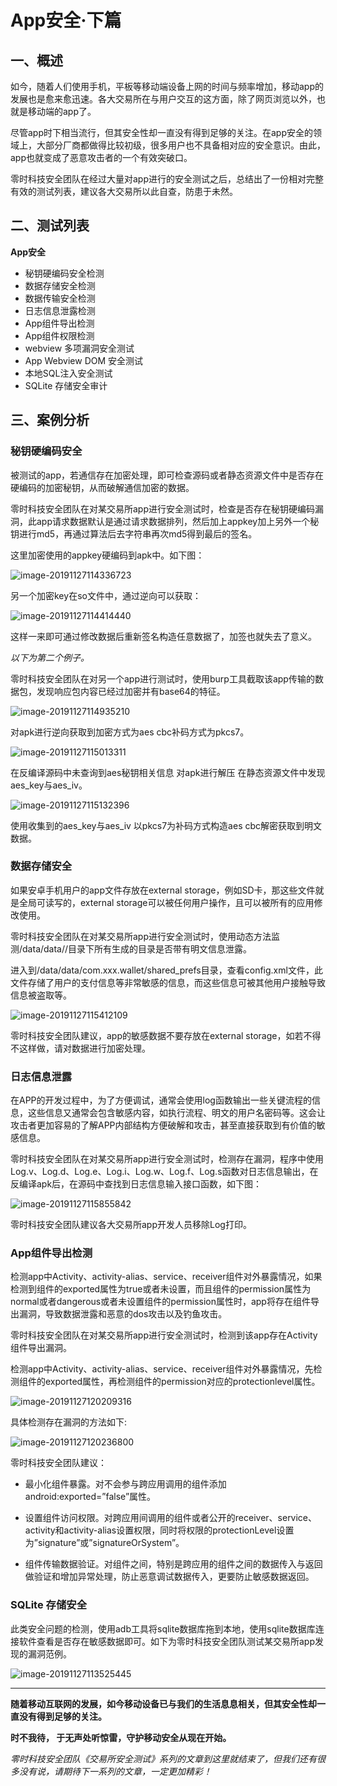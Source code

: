 # App安全·下篇

## 一、概述

如今，随着人们使用手机，平板等移动端设备上网的时间与频率增加，移动app的发展也是愈来愈迅速。各大交易所在与用户交互的这方面，除了网页浏览以外，也就是移动端的app了。

尽管app时下相当流行，但其安全性却一直没有得到足够的关注。在app安全的领域上，大部分厂商都做得比较初级，很多用户也不具备相对应的安全意识。由此，app也就变成了恶意攻击者的一个有效突破口。

零时科技安全团队在经过大量对app进行的安全测试之后，总结出了一份相对完整有效的测试列表，建议各大交易所以此自查，防患于未然。



## 二、测试列表

**App安全**

- 秘钥硬编码安全检测
- 数据存储安全检测
- 数据传输安全检测
- 日志信息泄露检测
- App组件导出检测
- App组件权限检测
- webview 多项漏洞安全测试
- App Webview DOM 安全测试
- 本地SQL注入安全测试
- SQLite 存储安全审计



## 三、案例分析

### 秘钥硬编码安全

被测试的app，若通信存在加密处理，即可检查源码或者静态资源文件中是否存在硬编码的加密秘钥，从而破解通信加密的数据。

零时科技安全团队在对某交易所app进行安全测试时，检查是否存在秘钥硬编码漏洞，此app请求数据默认是通过请求数据排列，然后加上appkey加上另外一个秘钥进行md5，再通过算法后去字符串再次md5得到最后的签名。

这里加密使用的appkey硬编码到apk中。如下图：

![image-20191127114336723](./assets/8.png)

另一个加密key在so文件中，通过逆向可以获取：

![image-20191127114414440](./assets/9.png)

这样一来即可通过修改数据后重新签名构造任意数据了，加签也就失去了意义。

*以下为第二个例子。*

零时科技安全团队在对另一个app进行测试时，使用burp工具截取该app传输的数据包，发现响应包内容已经过加密并有base64的特征。

![image-20191127114935210](./assets/10.png)

对apk进行逆向获取到加密方式为aes cbc补码方式为pkcs7。

![image-20191127115013311](./assets/11.png)

在反编译源码中未查询到aes秘钥相关信息 对apk进行解压 在静态资源文件中发现aes_key与aes_iv。

![image-20191127115132396](./assets/12.png)

使用收集到的aes_key与aes_iv 以pkcs7为补码方式构造aes cbc解密获取到明文数据。



### 数据存储安全

如果安卓手机用户的app文件存放在external storage，例如SD卡，那这些文件就是全局可读写的，external storage可以被任何用户操作，且可以被所有的应用修改使用。

零时科技安全团队在对某交易所app进行安全测试时，使用动态方法监测/data/data/<packagename>/目录下所有生成的目录是否带有明文信息泄露。

进入到/data/data/com.xxx.wallet/shared_prefs目录，查看config.xml文件，此文件存储了用户的支付信息等非常敏感的信息，而这些信息可被其他用户接触导致信息被盗取等。

![image-20191127115412109](./assets/13.png)

零时科技安全团队建议，app的敏感数据不要存放在external storage，如若不得不这样做，请对数据进行加密处理。



### 日志信息泄露

在APP的开发过程中，为了方便调试，通常会使用log函数输出一些关键流程的信息，这些信息又通常会包含敏感内容，如执行流程、明文的用户名密码等。这会让攻击者更加容易的了解APP内部结构方便破解和攻击，甚至直接获取到有价值的敏感信息。

零时科技安全团队在对某交易所app进行安全测试时，检测存在漏洞，程序中使用Log.v、Log.d、Log.e、Log.i、Log.w、Log.f、Log.s函数对日志信息输出，在反编译apk后，在源码中查找到日志信息输入接口函数，如下图：

![image-20191127115855842](./assets/14.png)

零时科技安全团队建议各大交易所app开发人员移除Log打印。



### App组件导出检测

检测app中Activity、activity-alias、service、receiver组件对外暴露情况，如果检测到组件的exported属性为true或者未设置，而且组件的permission属性为normal或者dangerous或者未设置组件的permission属性时，app将存在组件导出漏洞，导致数据泄露和恶意的dos攻击以及钓鱼攻击。

零时科技安全团队在对某交易所app进行安全测试时，检测到该app存在Activity组件导出漏洞。

检测app中Activity、activity-alias、service、receiver组件对外暴露情况，先检测组件的exported属性，再检测组件的permission对应的protectionlevel属性。

![image-20191127120209316](./assets/15.png)

具体检测存在漏洞的方法如下:

![image-20191127120236800](./assets/16.png)

零时科技安全团队建议：

- 最小化组件暴露。对不会参与跨应用调用的组件添加android:exported=”false”属性。

- 设置组件访问权限。对跨应用间调用的组件或者公开的receiver、service、activity和activity-alias设置权限，同时将权限的protectionLevel设置为”signature”或”signatureOrSystem”。

- 组件传输数据验证。对组件之间，特别是跨应用的组件之间的数据传入与返回做验证和增加异常处理，防止恶意调试数据传入，更要防止敏感数据返回。



### SQLite 存储安全

此类安全问题的检测，使用adb工具将sqlite数据库拖到本地，使用sqlite数据库连接软件查看是否存在敏感数据即可。如下为零时科技安全团队测试某交易所app发现的漏洞范例。

![image-20191127113525445](./assets/17.png)

---

**随着移动互联网的发展，如今移动设备已与我们的生活息息相关，但其安全性却一直没有得到足够的关注。**

**时不我待， 于无声处听惊雷，守护移动安全从现在开始。** 

*零时科技安全团队《交易所安全测试》系列的文章到这里就结束了，但我们还有很多没有说，请期待下一系列的文章，一定更加精彩！*